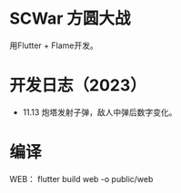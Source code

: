 # SCWar 方圆大战

用Flutter + Flame开发。

  
# 开发日志（2023）
+ 11.13 炮塔发射子弹，敌人中弹后数字变化。

# 编译

WEB：
flutter build web -o public/web